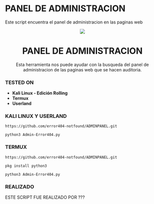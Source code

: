 # PANEL DE ADMINISTRACION
Este script encuentra el panel de administracion en las paginas web 
<p align="center">
  <img src="https://github.com/error404-notfound/ADMINPANEL/blob/master/IMG_20190320_113355.jpg">  
</p>

<h1 align="center">PANEL DE ADMINISTRACION </h1>
<p align="center">
  Esta herramienta nos puede ayudar con la busqueda del panel de administracion de las paginas web que se hacen auditoria.
</p>

### TESTED ON
* **Kali Linux - Edición Rolling**
* **Termux**
* **Userland**

### KALI LINUX Y USERLAND
```
https://github.com/error404-notfound/ADMINPANEL.git
```
```
python3 Admin-Error404.py
```

### TERMUX

```
https://github.com/error404-notfound/ADMINPANEL.git
```
```
pkg install python3 
```
```
python3 Admin-Error404.py
```
### REALIZADO

ESTE SCRIPT FUE REALIZADO POR ???
